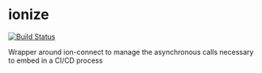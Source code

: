 # ionize

[![Build Status](https://travis-ci.com/ion-channel/ionize.svg?token=CUU4bzkwPEkK9kQykvyt&branch=master)](https://travis-ci.com/ion-channel/ionize)

Wrapper around ion-connect to manage the asynchronous calls necessary to embed in a CI/CD process
